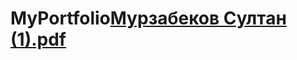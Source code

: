 # MyPortfolio[Мурзабеков Султан (1).pdf](https://github.com/smurzabekov/MyPortfolio/files/8017291/1.pdf)
